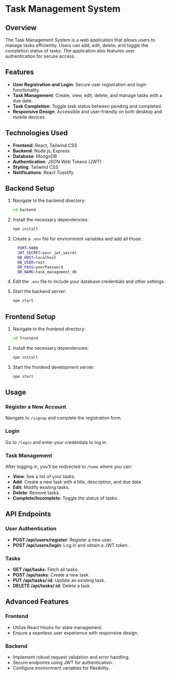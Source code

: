 # Task Management System

## Overview

The Task Management System is a web application that allows users to manage tasks efficiently. Users can add, edit, delete, and toggle the completion status of tasks. The application also features user authentication for secure access.

## Features

- **User Registration and Login**: Secure user registration and login functionality.
- **Task Management**: Create, view, edit, delete, and manage tasks with a due date.
- **Task Completion**: Toggle task status between pending and completed.
- **Responsive Design**: Accessible and user-friendly on both desktop and mobile devices.

## Technologies Used

- **Frontend**: React, Tailwind CSS
- **Backend**: Node.js, Express
- **Database**: MongoDB
- **Authentication**: JSON Web Tokens (JWT)
- **Styling**: Tailwind CSS
- **Notifications**: React Toastify

## Backend Setup

1. Navigate to the backend directory:

    ```bash
    cd backend
    ```

2. Install the necessary dependencies:

    ```bash
    npm install
    ```

3. Create a `.env` file for environment variables and add all those:

    ```bash
      PORT=5000
      JWT_SECRET=your_jwt_secret
      DB_HOST=localhost
      DB_USER=root
      DB_PASS=yourPassword
      DB_NAME=task_management_db
    ```

4. Edit the `.env` file to include your database credentials and other settings.


5. Start the backend server:

    ```bash
    npm start
    ```

## Frontend Setup

1. Navigate to the frontend directory:

    ```bash
    cd frontend
    ```

2. Install the necessary dependencies:

    ```bash
    npm install
    ```

3. Start the frontend development server:

    ```bash
    npm start
    ```

## Usage

### Register a New Account

Navigate to `/signup` and complete the registration form.

### Login

Go to `/login` and enter your credentials to log in.

### Task Management

After logging in, you’ll be redirected to `/home` where you can:

- **View**: See a list of your tasks.
- **Add**: Create a new task with a title, description, and due date.
- **Edit**: Modify existing tasks.
- **Delete**: Remove tasks.
- **Complete/Incomplete**: Toggle the status of tasks.

## API Endpoints

### User Authentication

- **POST /api/users/register**: Register a new user.
- **POST /api/users/login**: Log in and obtain a JWT token.

### Tasks

- **GET /api/tasks**: Fetch all tasks.
- **POST /api/tasks**: Create a new task.
- **PUT /api/tasks/:id**: Update an existing task.
- **DELETE /api/tasks/:id**: Delete a task.

## Advanced Features

### Frontend

- Utilize React Hooks for state management.
- Ensure a seamless user experience with responsive design.

### Backend

- Implement robust request validation and error handling.
- Secure endpoints using JWT for authentication.
- Configure environment variables for flexibility.

